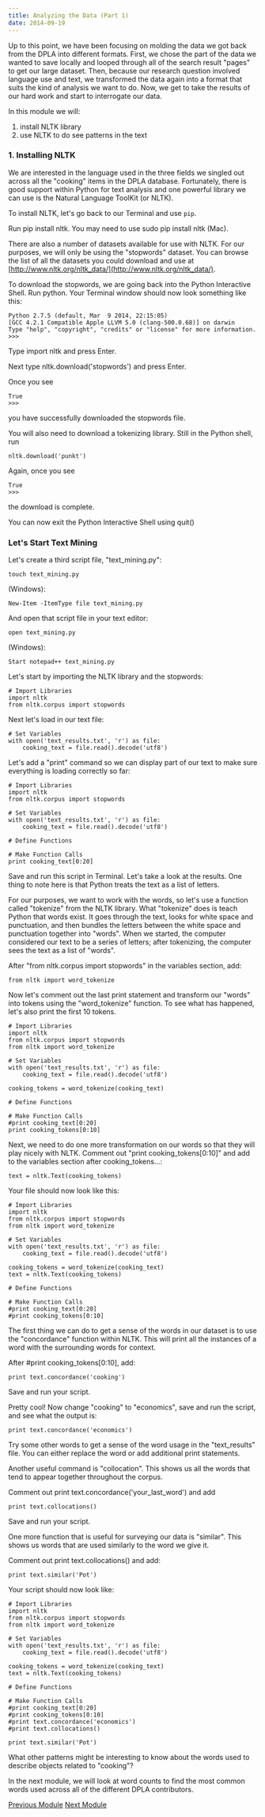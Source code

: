 ```yaml
---
title: Analyzing the Data (Part 1)
date: 2014-09-19
---
```


Up to this point, we have been focusing on molding the data we got back from the DPLA into different formats. First, we chose the part of the data we wanted to save locally and looped through all of the search result "pages" to get our large dataset. Then, because our research question involved language use and text, we transformed the data again into a format that suits the kind of analysis we want to do. Now, we get to take the results of our hard work and start to interrogate our data.

In this module we will:

1. install NLTK library
2. use NLTK to do see patterns in the text

### 1. Installing NLTK

We are interested in the language used in the three fields we singled out across all the "cooking" items in the DPLA database. Fortunately, there is good support within Python for text analysis and one powerful library we can use is the Natural Language ToolKit (or NLTK).

To install NLTK, let's go back to our Terminal and use `pip`.

Run <span class="command">pip install nltk</span>. You may need to use <span class="command">sudo pip install nltk</span>  (Mac).

There are also a number of datasets available for use with NLTK. For our purposes, we will only be using the "stopwords" dataset. You can browse the list of all the datasets you could download and use at [http://www.nltk.org/nltk_data/](http://www.nltk.org/nltk_data/). 

To download the stopwords, we are going back into the Python Interactive Shell. Run <span class="command">python</span>. Your Terminal window should now look something like this:

    Python 2.7.5 (default, Mar  9 2014, 22:15:05)
    [GCC 4.2.1 Compatible Apple LLVM 5.0 (clang-500.0.68)] on darwin
    Type "help", "copyright", "credits" or "license" for more information.
    >>> 

Type <span class="command">import nltk</span> and press Enter.

Next type <span class="command">nltk.download('stopwords')</span> and press Enter.

Once you see 
    
    True
    >>>

you have successfully downloaded the stopwords file. 

You will also need to download a tokenizing library. Still in the Python shell, run

    nltk.download('punkt')

Again, once you see

    True
    >>>

the download is complete.

You can now exit the Python Interactive Shell using <span class="command">quit()</span>

### Let's Start Text Mining

Let's create a third script file, "text_mining.py":

    touch text_mining.py

(Windows):
    
    New-Item -ItemType file text_mining.py

And open that script file in your text editor:

    open text_mining.py

(Windows):
    
    Start notepad++ text_mining.py

Let's start by importing the NLTK library and the stopwords:
    
    # Import Libraries
    import nltk
    from nltk.corpus import stopwords

Next let's load in our text file:

    # Set Variables
    with open('text_results.txt', 'r') as file:
        cooking_text = file.read().decode('utf8')

Let's add a "print" command so we can display part of our text to make sure everything is loading correctly so far:

    # Import Libraries
    import nltk
    from nltk.corpus import stopwords

    # Set Variables
    with open('text_results.txt', 'r') as file:
        cooking_text = file.read().decode('utf8')

    # Define Functions

    # Make Function Calls
    print cooking_text[0:20]

Save and run this script in Terminal. Let's take a look at the results. One thing to note here is that Python treats the text as a list of letters. 

For our purposes, we want to work with the words, so let's use a function called "tokenize" from the NLTK library. What "tokenize" does is teach Python that words exist. It goes through the text, looks for white space and punctuation, and then bundles the letters between the white space and punctuation together into "words". When we started, the computer considered our text to be a series of letters; after tokenizing, the computer sees the text as a list of "words". 

After "from nltk.corpus import stopwords" in the variables section, add:

    from nltk import word_tokenize

Now let's comment out the last print statement and transform our "words" into tokens using the "word_tokenize" function. To see what has happened, let's also print the first 10 tokens.

    # Import Libraries
    import nltk
    from nltk.corpus import stopwords
    from nltk import word_tokenize

    # Set Variables
    with open('text_results.txt', 'r') as file:
        cooking_text = file.read().decode('utf8')

    cooking_tokens = word_tokenize(cooking_text)

    # Define Functions

    # Make Function Calls
    #print cooking_text[0:20]
    print cooking_tokens[0:10]

Next, we need to do one more transformation on our words so that they will play nicely with NLTK. Comment out "print cooking_tokens[0:10]" and add to the variables section after <span class="command">cooking_tokens...</span>:

    text = nltk.Text(cooking_tokens)

Your file should now look like this:

    # Import Libraries
    import nltk
    from nltk.corpus import stopwords
    from nltk import word_tokenize

    # Set Variables
    with open('text_results.txt', 'r') as file:
        cooking_text = file.read().decode('utf8')

    cooking_tokens = word_tokenize(cooking_text)
    text = nltk.Text(cooking_tokens)

    # Define Functions

    # Make Function Calls
    #print cooking_text[0:20]
    #print cooking_tokens[0:10]
    

The first thing we can do to get a sense of the words in our dataset is to use the "concordance" function within NLTK. This will print all the instances of a word with the surrounding words for context.

After <span class="command">#print cooking_tokens[0:10]</span>, add:

    print text.concordance('cooking')

Save and run your script.

Pretty cool! Now change "cooking" to "economics", save and run the script, and see what the output is:

    print text.concordance('economics')

Try some other words to get a sense of the word usage in the "text_results" file. You can either replace the word or add additional print statements.

Another useful command is "collocation". This shows us all the words that tend to appear together throughout the corpus.

Comment out <span class="command">print text.concordance('your_last_word')</span> and add 

    print text.collocations()

Save and run your script.

One more function that is useful for surveying our data is "similar". This shows us words that are used similarly to the word we give it.

Comment out <span class="command"> print text.collocations()</span> and add:

    print text.similar('Pot')

Your script should now look like:

    # Import Libraries
    import nltk
    from nltk.corpus import stopwords
    from nltk import word_tokenize

    # Set Variables
    with open('text_results.txt', 'r') as file:
        cooking_text = file.read().decode('utf8')

    cooking_tokens = word_tokenize(cooking_text)
    text = nltk.Text(cooking_tokens)

    # Define Functions

    # Make Function Calls
    #print cooking_text[0:20]
    #print cooking_tokens[0:10]
    #print text.concordance('economics')
    #print text.collocations()

    print text.similar('Pot')

What other patterns might be interesting to know about the words used to describe objects related to "cooking"?

In the next module, we will look at word counts to find the most common words used across all of the different DPLA contributors. 

<span class="left">[Previous Module](module10.html)</span>
<span class="right">[Next Module](module12.html)</span>
